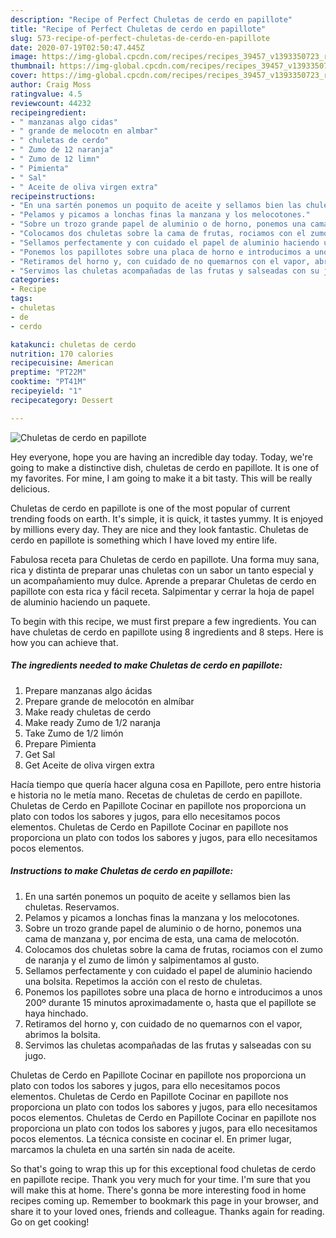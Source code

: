 ```yaml
---
description: "Recipe of Perfect Chuletas de cerdo en papillote"
title: "Recipe of Perfect Chuletas de cerdo en papillote"
slug: 573-recipe-of-perfect-chuletas-de-cerdo-en-papillote
date: 2020-07-19T02:50:47.445Z
image: https://img-global.cpcdn.com/recipes/recipes_39457_v1393350723_receta_foto_00039457/751x532cq70/chuletas-de-cerdo-en-papillote-foto-principal.jpg
thumbnail: https://img-global.cpcdn.com/recipes/recipes_39457_v1393350723_receta_foto_00039457/751x532cq70/chuletas-de-cerdo-en-papillote-foto-principal.jpg
cover: https://img-global.cpcdn.com/recipes/recipes_39457_v1393350723_receta_foto_00039457/751x532cq70/chuletas-de-cerdo-en-papillote-foto-principal.jpg
author: Craig Moss
ratingvalue: 4.5
reviewcount: 44232
recipeingredient:
- " manzanas algo cidas"
- " grande de melocotn en almbar"
- " chuletas de cerdo"
- " Zumo de 12 naranja"
- " Zumo de 12 limn"
- " Pimienta"
- " Sal"
- " Aceite de oliva virgen extra"
recipeinstructions:
- "En una sartén ponemos un poquito de aceite y sellamos bien las chuletas. Reservamos."
- "Pelamos y picamos a lonchas finas la manzana y los melocotones."
- "Sobre un trozo grande papel de aluminio o de horno, ponemos una cama de manzana y, por encima de esta, una cama de melocotón."
- "Colocamos dos chuletas sobre la cama de frutas, rociamos con el zumo de naranja y el zumo de limón y salpimentamos al gusto."
- "Sellamos perfectamente y con cuidado el papel de aluminio haciendo una bolsita. Repetimos la acción con el resto de chuletas."
- "Ponemos los papillotes sobre una placa de horno e introducimos a unos 200º durante 15 minutos aproximadamente o, hasta que el papillote se haya hinchado."
- "Retiramos del horno y, con cuidado de no quemarnos con el vapor, abrimos la bolsita."
- "Servimos las chuletas acompañadas de las frutas y salseadas con su jugo."
categories:
- Recipe
tags:
- chuletas
- de
- cerdo

katakunci: chuletas de cerdo 
nutrition: 170 calories
recipecuisine: American
preptime: "PT22M"
cooktime: "PT41M"
recipeyield: "1"
recipecategory: Dessert

---
```



![Chuletas de cerdo en papillote](https://img-global.cpcdn.com/recipes/recipes_39457_v1393350723_receta_foto_00039457/751x532cq70/chuletas-de-cerdo-en-papillote-foto-principal.jpg)

Hey everyone, hope you are having an incredible day today. Today, we're going to make a distinctive dish, chuletas de cerdo en papillote. It is one of my favorites. For mine, I am going to make it a bit tasty. This will be really delicious.

Chuletas de cerdo en papillote is one of the most popular of current trending foods on earth. It's simple, it is quick, it tastes yummy. It is enjoyed by millions every day. They are nice and they look fantastic. Chuletas de cerdo en papillote is something which I have loved my entire life.

Fabulosa receta para Chuletas de cerdo en papillote. Una forma muy sana, rica y distinta de preparar unas chuletas con un sabor un tanto especial y un acompañamiento muy dulce. Aprende a preparar Chuletas de cerdo en papillote con esta rica y fácil receta. Salpimentar y cerrar la hoja de papel de aluminio haciendo un paquete.


To begin with this recipe, we must first prepare a few ingredients. You can have chuletas de cerdo en papillote using 8 ingredients and 8 steps. Here is how you can achieve that.

<!--inarticleads1-->

##### The ingredients needed to make Chuletas de cerdo en papillote:

1. Prepare  manzanas algo ácidas
1. Prepare  grande de melocotón en almíbar
1. Make ready  chuletas de cerdo
1. Make ready  Zumo de 1/2 naranja
1. Take  Zumo de 1/2 limón
1. Prepare  Pimienta
1. Get  Sal
1. Get  Aceite de oliva virgen extra


Hacía tiempo que quería hacer alguna cosa en Papillote, pero entre historia e historia no le metía mano. Recetas de chuletas de cerdo en papillote. Chuletas de Cerdo en Papillote Cocinar en papillote nos proporciona un plato con todos los sabores y jugos, para ello necesitamos pocos elementos. Chuletas de Cerdo en Papillote Cocinar en papillote nos proporciona un plato con todos los sabores y jugos, para ello necesitamos pocos elementos. 

<!--inarticleads2-->

##### Instructions to make Chuletas de cerdo en papillote:

1. En una sartén ponemos un poquito de aceite y sellamos bien las chuletas. Reservamos.
1. Pelamos y picamos a lonchas finas la manzana y los melocotones.
1. Sobre un trozo grande papel de aluminio o de horno, ponemos una cama de manzana y, por encima de esta, una cama de melocotón.
1. Colocamos dos chuletas sobre la cama de frutas, rociamos con el zumo de naranja y el zumo de limón y salpimentamos al gusto.
1. Sellamos perfectamente y con cuidado el papel de aluminio haciendo una bolsita. Repetimos la acción con el resto de chuletas.
1. Ponemos los papillotes sobre una placa de horno e introducimos a unos 200º durante 15 minutos aproximadamente o, hasta que el papillote se haya hinchado.
1. Retiramos del horno y, con cuidado de no quemarnos con el vapor, abrimos la bolsita.
1. Servimos las chuletas acompañadas de las frutas y salseadas con su jugo.


Chuletas de Cerdo en Papillote Cocinar en papillote nos proporciona un plato con todos los sabores y jugos, para ello necesitamos pocos elementos. Chuletas de Cerdo en Papillote Cocinar en papillote nos proporciona un plato con todos los sabores y jugos, para ello necesitamos pocos elementos. Chuletas de Cerdo en Papillote Cocinar en papillote nos proporciona un plato con todos los sabores y jugos, para ello necesitamos pocos elementos. La técnica consiste en cocinar el. En primer lugar, marcamos la chuleta en una sartén sin nada de aceite. 

So that's going to wrap this up for this exceptional food chuletas de cerdo en papillote recipe. Thank you very much for your time. I'm sure that you will make this at home. There's gonna be more interesting food in home recipes coming up. Remember to bookmark this page in your browser, and share it to your loved ones, friends and colleague. Thanks again for reading. Go on get cooking!
